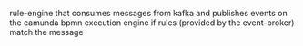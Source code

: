 rule-engine that consumes messages from kafka and publishes events on the camunda bpmn execution engine if rules (provided by the event-broker) match the message